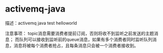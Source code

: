 # activemq-java
描述：activemq java test helloworld

注意事项：
topic消息需要消费者提前订阅，否则将收不到监听之前发送的主题消息；
而队列可以接收到监听前的queue消息，如果有多个消费者同时监听队列消息，消息将被每个消费者抢占，且每条消息只会被一个消费者接收到。
